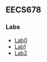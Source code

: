 ## EECS678

### Labs
- [Lab0](https://github.com/lecluyse2000/EECS678/tree/main/Lab0)
- [Lab1](https://github.com/lecluyse2000/EECS678/tree/main/Lab1)
- [Lab2](https://github.com/lecluyse2000/EECS678/tree/main/Lab2)
